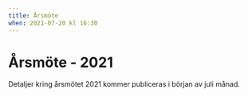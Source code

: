 ```yaml
---
title: Årsmöte
when: 2021-07-20 kl 16:30
---
```

# Årsmöte - 2021

Detaljer kring årsmötet 2021 kommer publiceras i början av juli månad.

<!--
## Kallelse till årsmöte
**Datum**: Onsdagen den 15 juli
**Tid**: 16.30
**Plats**: Digitalt möte med utgångspunkt från Långasand.

Det går att delta i mötet via video eller ringa in med telefon.

Var med på video via Google meets här: <a href="https://meet.google.com/axg-quox-txc">**https://meet.google.com/axg-quox-txc**</a>
Eller ring in på telefon: **08 505 458 97‬** Pinkod: **‪823 838 469‬#**

**Obs! Om du inte har ett gmail-konto kan du bara ansluta till video via webbläsaren i din dator inte med mobiltelefon. Det går dock bra att ringa in med eller utan gmail-konto på telefonnumret ovan.**

### PROGRAM

Varmt välkomna till årsmöte med Långasands Fastighetsägareförening!

#### Dagordning

§1 Mötet öppnas
§2 Fråga om mötet är utlyst på rätt sätt
§3 Upprättande av röstlängd och eventuella fullmakter
§4 Fastställande av dagordning
§5 Val av ordförande och sekreterare för mötet
§6 Val av protokolljusterare, tillika rösträknare
§7 Årsberättelse och revisionsberättelse
§8 Frågan om ansvarsfrihet för styrelsen
§9 Beslut om årsavgiftens storlek
§10 Beslut om arvode till styrelsen
§11 Val av styrelseledamöter
§12 I förekommande fall val av ordförande i styrelsen
§13 Val av två revisorer
§14 Val av valberedning
§15 Motioner
$16 Övriga frågor (tas upp till behandling endast med mötets medgivande)
§17 Mötet avslutas

### Dokument

<a href="/assets/documents/Verksamhetsberättelse för Långasands Fastighetsägareförening 2019.pdf">Verksamhetsberättelse 2019 (pdf)</a>
<a href="/assets/documents/resultatrapport_2019.pdf">Resultatrapport 2019 (pdf)</a>
<a href="/assets/documents/balansrapport_2019.pdf">Balansrapport 2019 (pdf)</a>

Välkomna.
Styrelsen

-->